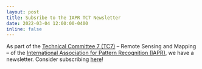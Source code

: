 ```yaml
---
layout: post
title: Subsribe to the IAPR TC7 Newsletter
date: 2022-03-04 12:00:00-0400
inline: false
---
```



As part of the <a href="http://iapr-tc7.ipb.uni-bonn.de">Technical Committee 7 (TC7)</a> – Remote Sensing and Mapping – of the <a href="http://www.iapr.org/index.php">International Association for Pattern Recognition (IAPR)</a>, we have a newsletter. Consider subscribing <a href="https://uni-bonn.us6.list-manage.com/subscribe?u=50f17e0dc95df7450670f93c4&id=4d1d0465fd">here</a>!
